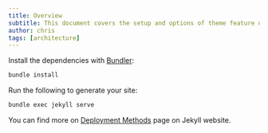 ```yaml
---
title: Overview
subtitle: This document covers the setup and options of theme feature described in the doc title
author: chris
tags: [architecture]
---
```


Install the dependencies with [Bundler](http://bundler.io/):

```bash
bundle install
```

Run the following to generate your site:
```bash
bundle exec jekyll serve
```

You can find more on [Deployment Methods](https://jekyllrb.com/docs/deployment-methods/) page on Jekyll website.